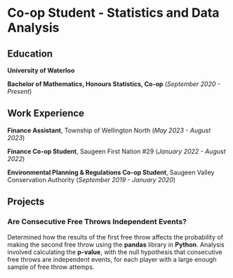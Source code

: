 # Co-op Student - Statistics and Data Analysis

## Education
**University of Waterloo**

**Bachelor of Mathematics, Honours Statistics, Co-op** (_September 2020 - Present_)

## Work Experience
**Finance Assistant**, Township of Wellington North (_May 2023 - August 2023_)

**Finance Co-op Student**, Saugeen First Nation #29 (_January 2022 - August 2022_)

**Environmental Planning & Regulations Co-op Student**, Saugeen Valley Conservation Authority (_September 2019 - January 2020_)

## Projects
### Are Consecutive Free Throws Independent Events?
Determined how the results of the first free throw affects the probability of making the second free throw using the **pandas** library in **Python**.
Analysis involved calculating the **p-value**, with the null hypothesis that consecutive free throws are independent events, for each player with a large enough sample of free throw attemps. 

